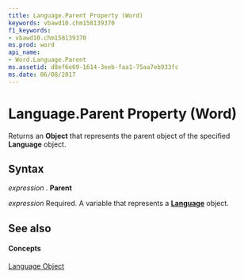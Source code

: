 ```yaml
---
title: Language.Parent Property (Word)
keywords: vbawd10.chm158139370
f1_keywords:
- vbawd10.chm158139370
ms.prod: word
api_name:
- Word.Language.Parent
ms.assetid: d8ef6e69-1614-3eeb-faa1-75aa7eb933fc
ms.date: 06/08/2017
---
```



# Language.Parent Property (Word)

Returns an  **Object** that represents the parent object of the specified **Language** object.


## Syntax

 _expression_ . **Parent**

 _expression_ Required. A variable that represents a **[Language](Word.Language.md)** object.


## See also


#### Concepts


[Language Object](Word.Language.md)

